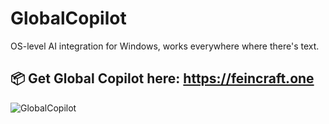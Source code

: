 # GlobalCopilot
OS-level AI integration for Windows, works everywhere where there's text.

## 📦 Get Global Copilot here: https://feincraft.one
![GlobalCopilot](https://user-images.githubusercontent.com/32096531/224846000-8955248e-5d46-4efa-874d-418be0914abf.gif)
